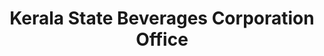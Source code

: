 ---
title: "Kerala State Beverages Corporation Office"
url: /ernakulam/kerala-state-beverages-corporation-office/
shop: Spirituosen
---